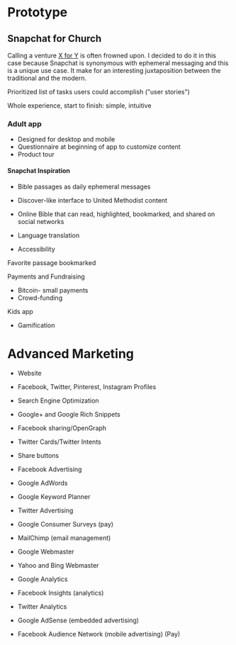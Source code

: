 # Prototype

## Snapchat for Church
Calling a venture [X for Y](http://avc.com/2014/01/this-for-that) is often frowned upon. I decided to do it in this case because Snapchat is synonymous with ephemeral messaging and this is a unique use case. It make for an interesting juxtaposition between the traditional and the modern.

Prioritized list of tasks users could accomplish ("user stories")

Whole experience, start to finish:
simple, intuitive

### Adult app

* Designed for desktop and mobile
* Questionnaire at beginning of app to customize content
* Product tour

#### Snapchat Inspiration
* Bible passages as daily ephemeral messages
* Discover-like interface to United Methodist content

* Online Bible that can read, highlighted, bookmarked, and shared on social networks
* Language translation
* Accessibility

Favorite passage bookmarked

Payments and Fundraising
* Bitcoin- small payments
* Crowd-funding

Kids app
* Gamification

# Advanced Marketing

* Website
* Facebook, Twitter, Pinterest, Instagram Profiles
* Search Engine Optimization
* Google+ and Google Rich Snippets
* Facebook sharing/OpenGraph
* Twitter Cards/Twitter Intents
* Share buttons
* Facebook Advertising
* Google AdWords
* Google Keyword Planner
* Twitter Advertising

* Google Consumer Surveys (pay)

* MailChimp (email management)

* Google Webmaster
* Yahoo and Bing Webmaster
* Google Analytics
* Facebook Insights (analytics)
* Twitter Analytics
* Google AdSense (embedded advertising)

* Facebook Audience Network (mobile advertising) (Pay)



